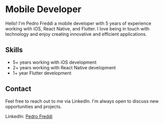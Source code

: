 # Mobile Developer

Hello! I'm Pedro Freddi a mobile developer with 5 years of experience working with iOS, React Native, and Flutter. I love being in touch with technology and enjoy creating innovative and efficient applications.

## Skills

- 5+ years working with iOS development
- 2+ years working with React Native development
- 1+ year Flutter development

## Contact

Feel free to reach out to me via LinkedIn. I'm always open to discuss new opportunities and projects.

LinkedIn: [Pedro Freddi](https://www.linkedin.com/in/pedro-freddi/)
